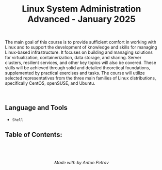 <h1 align="center">
Linux System Administration Advanced - January 2025
</h1>

<br/>

The main goal of this course is to provide sufficient comfort in working with Linux and to support the development of knowledge and skills for managing Linux-based infrastructure. It focuses on building and managing solutions for virtualization, containerization, data storage, and sharing. Server clusters, resilient services, and other key topics will also be covered. These skills will be achieved through solid and detailed theoretical foundations, supplemented by practical exercises and tasks. The course will utilize selected representatives from the three main families of Linux distributions, specifically CentOS, openSUSE, and Ubuntu.

<br/>

## Language and Tools
- `Shell`

## Table of Contents:

<br/>
<br/>

<h6 align="center"> Made with by Anton Petrov </h6>
